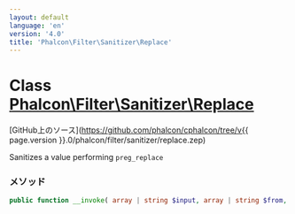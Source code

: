 ```yaml
---
layout: default
language: 'en'
version: '4.0'
title: 'Phalcon\Filter\Sanitizer\Replace'
---
```


# Class [Phalcon\Filter\Sanitizer\Replace](Phalcon_Filter_Sanitizer_Replace)

[GitHub上のソース](https://github.com/phalcon/cphalcon/tree/v{{ page.version }}.0/phalcon/filter/sanitizer/replace.zep)

Sanitizes a value performing `preg_replace`

### メソッド

```php
public function __invoke( array | string $input, array | string $from, array | string $to ): mixed
```